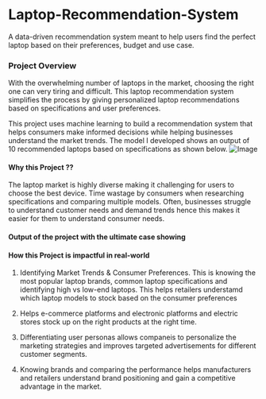 # Laptop-Recommendation-System
A data-driven recommendation system meant to help users find the perfect laptop based on their preferences, budget and use case. 

### Project Overview
With the overwhelming number of laptops in the market, choosing the right one can very tiring and difficult. This laptop recommendation system simplifies the process by giving personalized laptop recommendations based on specifications and user preferences. 

This project uses machine learning to build a recommendation system that helps consumers make informed decisions while helping businesses understand the market trends. The model I developed shows an output of 10 recommended laptops based on specifications as shown below. 
![Image](https://github.com/user-attachments/assets/b708c389-d256-4c8b-87b8-65ac066e4e92)

#### Why this Project ??
The laptop market is highly diverse making it challenging for users to choose the best device. 
Time wastage by consumers when researching specifications and comparing multiple models. 
Often, businesses struggle to understand customer needs and demand trends hence this makes it easier for them to understand consumer needs. 

#### Output of the project with the ultimate case showing 

#### How this Project is impactful in real-world 
1. Identifying Market Trends & Consumer Preferences. This is knowing the most popular laptop brands, common laptop specifications and identifying high vs low-end laptops. This helps retailers understamd which laptop models to stock based on the consumer preferences

2. Helps e-commerce platforms and electronic platforms and electric stores stock up on the right products at the right time.

3. Differentiating user personas allows companeis to personalize the marketing strategies and improves targeted advertisements for different customer segments.

4. Knowing brands and comparing the performance helps manufacturers and retailers understand brand positioning and gain a competitive advantage in the market. 


